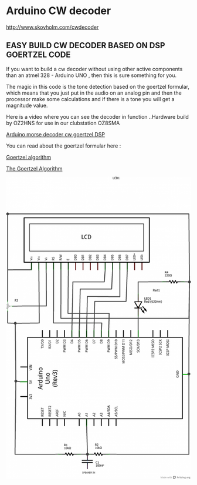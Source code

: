 Arduino CW decoder
================================

http://www.skovholm.com/cwdecoder

EASY BUILD CW DECODER BASED ON DSP GOERTZEL CODE
--------------------------------------

 If you want to build a cw decoder without using other active components than an atmel 328 - Arduino UNO , then this is sure something for you.

The magic in this code is the tone detection based on the goertzel formular, which means that you just put in the audio on an analog pin and then the processor make some calculations and if there is a tone you will get a magnitude value.

Here is a video where you can see the decoder in function ..Hardware build by OZ2HNS for use in our clubstation OZ8SMA

[Arduino morse decoder cw goertzel DSP](https://www.youtube.com/watch?v=zbQFlzbDb8w "Arduino morse decoder cw goertzel DSP")

You can read about the goertzel formular here :

[Goertzel algorithm](http://en.wikipedia.org/wiki/Goertzel_algorithm "Goertzel algorithm")

[The Goertzel Algorithm](http://courses.cs.washington.edu/courses/cse466/12au/calendar/Goertzel-EETimes.pdf "The Goertzel Algorithm")

![Schematic](https://raw.githubusercontent.com/mrgadotti/skovholm_cw_decoder/master/doc/cwdecoder%20_%20www.skovholm.com_files/decoder_schem.png)
